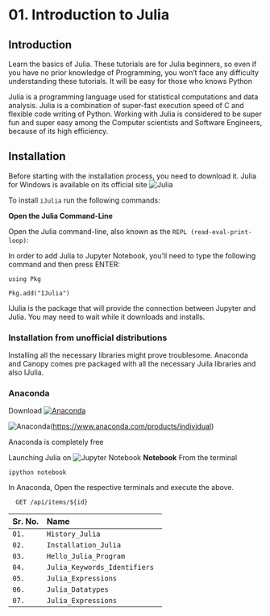 
# 01. Introduction to Julia 
## Introduction 
Learn the basics of Julia. These tutorials are for Julia beginners, so even if you have no prior knowledge of Programming, you won’t face any difficulty understanding these tutorials.
It will be easy for those who knows Python

Julia is a programming language used for statistical computations and data analysis. Julia is a combination of super-fast execution speed of C and flexible code writing of Python. Working with Julia is considered to be super fun and super easy among the Computer scientists and Software Engineers, because of its high efficiency.



## Installation 
Before starting with the installation process, you need to download it. 
Julia for Windows is available on its official site 
![Julia](https://img.shields.io/badge/-Julia-9558B2?style=for-the-badge&logo=julia&logoColor=white)

To install `iJulia` run the following commands:

**Open the Julia Command-Line**

Open the Julia command-line, also known as the 
`REPL (read-eval-print-loop)`:

In order to add Julia to Jupyter Notebook, you’ll need to type the following command and then press ENTER:

`using Pkg`

`Pkg.add("IJulia")`

IJulia is the package that will provide the connection between Jupyter and Julia. You may need to wait while it downloads and installs.

### Installation from unofficial distributions

Installing all the necessary libraries might prove troublesome. 
Anaconda and Canopy comes pre packaged with all the necessary Juila libraries 
and also IJulia. 

### Anaconda
Download [![Anaconda](https://img.shields.io/badge/Anaconda-342B029.svg?&style=flate&logo=anaconda&logoColor=white)](https://www.anaconda.com/products/individual)



![Anaconda](https://img.shields.io/badge/Anaconda-%2344A833.svg?style=for-the-badge&logo=anaconda&logoColor=white)(https://www.anaconda.com/products/individual)

Anaconda is completely free

Launching Julia on  ![Jupyter Notebook ](https://img.shields.io/badge/jupyter-%23FA0F00.svg?style=for-the-badge&logo=jupyter&logoColor=white) 
**Notebook**
From the terminal


`ipython notebook`

In Anaconda, Open the respective terminals and execute the above.


```http
  GET /api/items/${id}
```

| Sr. No. | Name     | 
| :-------- | :------- | 
| `01.`      | `History_Julia` |
| `02.`      | `Installation_Julia` |
| `03.`      | `Hello_Julia_Program ` |
| `04.`      | `Julia_Keywords_Identifiers ` |
| `05.`      | `Julia_Expressions ` |
| `06.`      | `Julia_Datatypes` |
| `07.`      | `Julia_Expressions ` |















  
